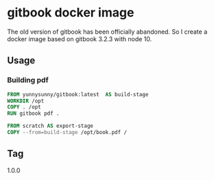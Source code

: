 # gitbook docker image
The old version of gitbook has been officially abandoned. So I create a docker image based on gitbook 3.2.3 with node 10.

## Usage
### Building pdf
```dockerfile
FROM yunnysunny/gitbook:latest  AS build-stage
WORKDIR /opt
COPY . /opt
RUN gitbook pdf .

FROM scratch AS export-stage
COPY --from=build-stage /opt/book.pdf /
```

## Tag
1.0.0